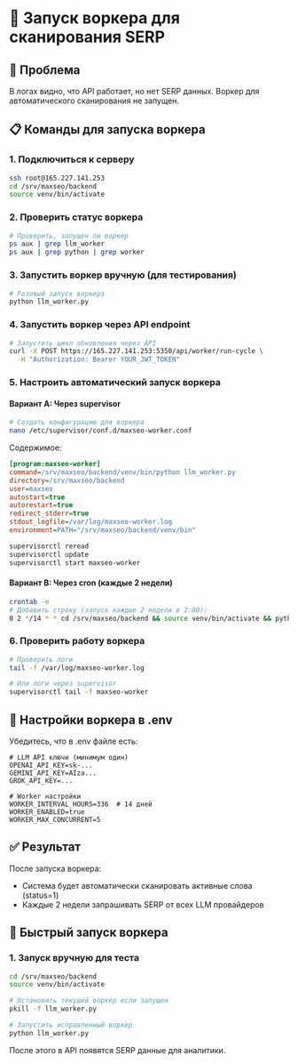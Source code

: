 # 🤖 Запуск воркера для сканирования SERP

## 🎯 Проблема
В логах видно, что API работает, но нет SERP данных. Воркер для автоматического сканирования не запущен.

## 📋 Команды для запуска воркера

### 1. Подключиться к серверу
```bash
ssh root@165.227.141.253
cd /srv/maxseo/backend
source venv/bin/activate
```

### 2. Проверить статус воркера
```bash
# Проверить, запущен ли воркер
ps aux | grep llm_worker
ps aux | grep python | grep worker
```

### 3. Запустить воркер вручную (для тестирования)
```bash
# Разовый запуск воркера
python llm_worker.py
```

### 4. Запустить воркер через API endpoint
```bash
# Запустить цикл обновления через API
curl -X POST https://165.227.141.253:5350/api/worker/run-cycle \
  -H "Authorization: Bearer YOUR_JWT_TOKEN"
```

### 5. Настроить автоматический запуск воркера

#### Вариант A: Через supervisor
```bash
# Создать конфигурацию для воркера
nano /etc/supervisor/conf.d/maxseo-worker.conf
```

Содержимое:
```ini
[program:maxseo-worker]
command=/srv/maxseo/backend/venv/bin/python llm_worker.py
directory=/srv/maxseo/backend
user=maxseo
autostart=true
autorestart=true
redirect_stderr=true
stdout_logfile=/var/log/maxseo-worker.log
environment=PATH="/srv/maxseo/backend/venv/bin"
```

```bash
supervisorctl reread
supervisorctl update
supervisorctl start maxseo-worker
```

#### Вариант B: Через cron (каждые 2 недели)
```bash
crontab -e
# Добавить строку (запуск каждые 2 недели в 2:00):
0 2 */14 * * cd /srv/maxseo/backend && source venv/bin/activate && python llm_worker.py
```

### 6. Проверить работу воркера
```bash
# Проверить логи
tail -f /var/log/maxseo-worker.log

# Или логи через supervisor
supervisorctl tail -f maxseo-worker
```

## 🔧 Настройки воркера в .env

Убедитесь, что в .env файле есть:
```env
# LLM API ключи (минимум один)
OPENAI_API_KEY=sk-...
GEMINI_API_KEY=AIza...
GROK_API_KEY=...

# Worker настройки
WORKER_INTERVAL_HOURS=336  # 14 дней
WORKER_ENABLED=true
WORKER_MAX_CONCURRENT=5
```

## ✅ Результат

После запуска воркера:
- Система будет автоматически сканировать активные слова (status=1)
- Каждые 2 недели запрашивать SERP от всех LLM провайдеров

## 🚀 Быстрый запуск воркера

### 1. Запуск вручную для теста
```bash
cd /srv/maxseo/backend
source venv/bin/activate

# Остановить текущий воркер если запущен
pkill -f llm_worker.py

# Запустить исправленный воркер
python llm_worker.py
```

После этого в API появятся SERP данные для аналитики.
